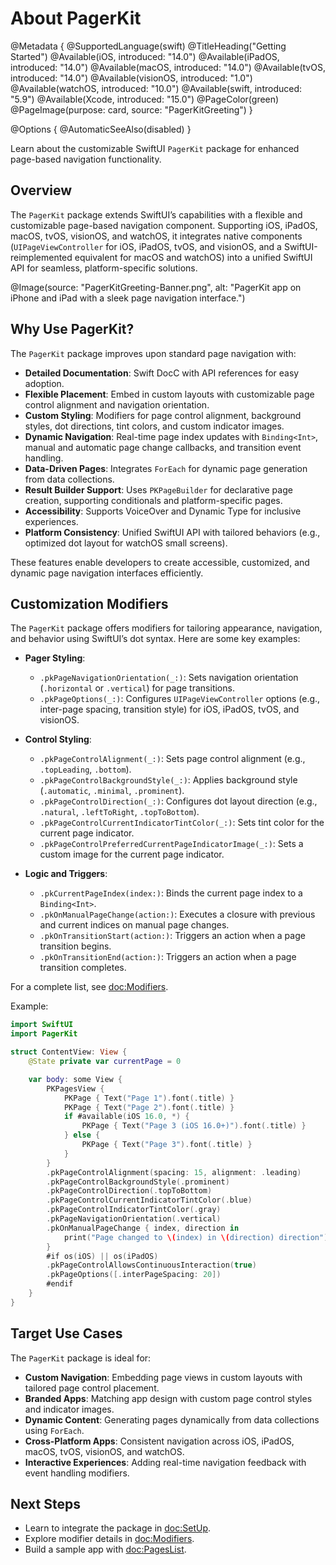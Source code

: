 # About PagerKit

@Metadata {
    @SupportedLanguage(swift)
    @TitleHeading("Getting Started")
    @Available(iOS, introduced: "14.0")
    @Available(iPadOS, introduced: "14.0")
    @Available(macOS, introduced: "14.0")
    @Available(tvOS, introduced: "14.0")
    @Available(visionOS, introduced: "1.0")
    @Available(watchOS, introduced: "10.0")
    @Available(swift, introduced: "5.9")
    @Available(Xcode, introduced: "15.0")
    @PageColor(green)
    @PageImage(purpose: card, source: "PagerKitGreeting")
}

@Options {
    @AutomaticSeeAlso(disabled)
}

Learn about the customizable SwiftUI `PagerKit` package for enhanced page-based navigation functionality.

## Overview

The `PagerKit` package extends SwiftUI’s capabilities with a flexible and customizable page-based navigation component. Supporting iOS, iPadOS, macOS, tvOS, visionOS, and watchOS, it integrates native components (`UIPageViewController` for iOS, iPadOS, tvOS, and visionOS, and a SwiftUI-reimplemented equivalent for macOS and watchOS) into a unified SwiftUI API for seamless, platform-specific solutions.

@Image(source: "PagerKitGreeting-Banner.png", alt: "PagerKit app on iPhone and iPad with a sleek page navigation interface.")

## Why Use PagerKit?

The `PagerKit` package improves upon standard page navigation with:

- **Detailed Documentation**: Swift DocC with API references for easy adoption.
- **Flexible Placement**: Embed in custom layouts with customizable page control alignment and navigation orientation.
- **Custom Styling**: Modifiers for page control alignment, background styles, dot directions, tint colors, and custom indicator images.
- **Dynamic Navigation**: Real-time page index updates with `Binding<Int>`, manual and automatic page change callbacks, and transition event handling.
- **Data-Driven Pages**: Integrates `ForEach` for dynamic page generation from data collections.
- **Result Builder Support**: Uses `PKPageBuilder` for declarative page creation, supporting conditionals and platform-specific pages.
- **Accessibility**: Supports VoiceOver and Dynamic Type for inclusive experiences.
- **Platform Consistency**: Unified SwiftUI API with tailored behaviors (e.g., optimized dot layout for watchOS small screens).

These features enable developers to create accessible, customized, and dynamic page navigation interfaces efficiently.

## Customization Modifiers

The `PagerKit` package offers modifiers for tailoring appearance, navigation, and behavior using SwiftUI’s dot syntax. Here are some key examples:

- **Pager Styling**:
  - `.pkPageNavigationOrientation(_:)`: Sets navigation orientation (`.horizontal` or `.vertical`) for page transitions.
  - `.pkPageOptions(_:)`: Configures `UIPageViewController` options (e.g., inter-page spacing, transition style) for iOS, iPadOS, tvOS, and visionOS.

- **Control Styling**:
  - `.pkPageControlAlignment(_:)`: Sets page control alignment (e.g., `.topLeading`, `.bottom`).
  - `.pkPageControlBackgroundStyle(_:)`: Applies background style (`.automatic`, `.minimal`, `.prominent`).
  - `.pkPageControlDirection(_:)`: Configures dot layout direction (e.g., `.natural`, `.leftToRight`, `.topToBottom`).
  - `.pkPageControlCurrentIndicatorTintColor(_:)`: Sets tint color for the current page indicator.
  - `.pkPageControlPreferredCurrentPageIndicatorImage(_:)`: Sets a custom image for the current page indicator.

- **Logic and Triggers**:
  - `.pkCurrentPageIndex(index:)`: Binds the current page index to a `Binding<Int>`.
  - `.pkOnManualPageChange(action:)`: Executes a closure with previous and current indices on manual page changes.
  - `.pkOnTransitionStart(action:)`: Triggers an action when a page transition begins.
  - `.pkOnTransitionEnd(action:)`: Triggers an action when a page transition completes.

For a complete list, see <doc:Modifiers>.

Example:

```swift
import SwiftUI
import PagerKit

struct ContentView: View {
    @State private var currentPage = 0

    var body: some View {
        PKPagesView {
            PKPage { Text("Page 1").font(.title) }
            PKPage { Text("Page 2").font(.title) }
            if #available(iOS 16.0, *) {
                PKPage { Text("Page 3 (iOS 16.0+)").font(.title) }
            } else {
                PKPage { Text("Page 3").font(.title) }
            }
        }
        .pkPageControlAlignment(spacing: 15, alignment: .leading)
        .pkPageControlBackgroundStyle(.prominent)
        .pkPageControlDirection(.topToBottom)
        .pkPageControlCurrentIndicatorTintColor(.blue)
        .pkPageControlIndicatorTintColor(.gray)
        .pkPageNavigationOrientation(.vertical)
        .pkOnManualPageChange { index, direction in
            print("Page changed to \(index) in \(direction) direction")
        }
        #if os(iOS) || os(iPadOS)
        .pkPageControlAllowsContinuousInteraction(true)
        .pkPageOptions([.interPageSpacing: 20])
        #endif
    }
}
```

## Target Use Cases

The `PagerKit` package is ideal for:
- **Custom Navigation**: Embedding page views in custom layouts with tailored page control placement.
- **Branded Apps**: Matching app design with custom page control styles and indicator images.
- **Dynamic Content**: Generating pages dynamically from data collections using `ForEach`.
- **Cross-Platform Apps**: Consistent navigation across iOS, iPadOS, macOS, tvOS, visionOS, and watchOS.
- **Interactive Experiences**: Adding real-time navigation feedback with event handling modifiers.

## Next Steps

- Learn to integrate the package in <doc:SetUp>.
- Explore modifier details in <doc:Modifiers>.
- Build a sample app with <doc:PagesList>.
